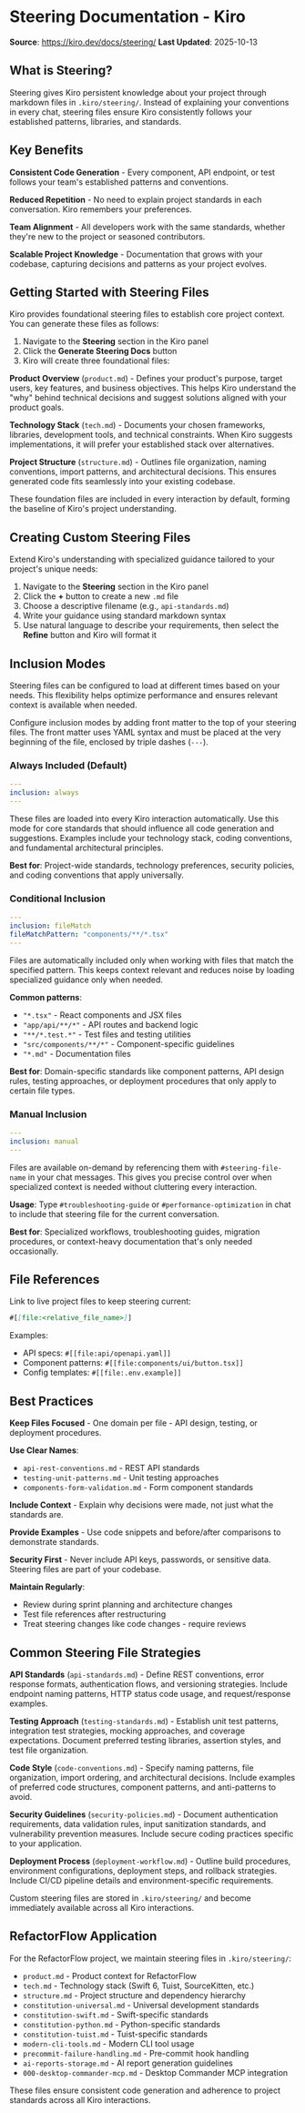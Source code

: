 # Steering Documentation - Kiro

**Source**: https://kiro.dev/docs/steering/
**Last Updated**: 2025-10-13

## What is Steering?

Steering gives Kiro persistent knowledge about your project through markdown files in `.kiro/steering/`. Instead of explaining your conventions in every chat, steering files ensure Kiro consistently follows your established patterns, libraries, and standards.

## Key Benefits

**Consistent Code Generation** - Every component, API endpoint, or test follows your team's established patterns and conventions.

**Reduced Repetition** - No need to explain project standards in each conversation. Kiro remembers your preferences.

**Team Alignment** - All developers work with the same standards, whether they're new to the project or seasoned contributors.

**Scalable Project Knowledge** - Documentation that grows with your codebase, capturing decisions and patterns as your project evolves.

## Getting Started with Steering Files

Kiro provides foundational steering files to establish core project context. You can generate these files as follows:

1. Navigate to the **Steering** section in the Kiro panel
2. Click the **Generate Steering Docs** button
3. Kiro will create three foundational files:

**Product Overview** (`product.md`) - Defines your product's purpose, target users, key features, and business objectives. This helps Kiro understand the "why" behind technical decisions and suggest solutions aligned with your product goals.

**Technology Stack** (`tech.md`) - Documents your chosen frameworks, libraries, development tools, and technical constraints. When Kiro suggests implementations, it will prefer your established stack over alternatives.

**Project Structure** (`structure.md`) - Outlines file organization, naming conventions, import patterns, and architectural decisions. This ensures generated code fits seamlessly into your existing codebase.

These foundation files are included in every interaction by default, forming the baseline of Kiro's project understanding.

## Creating Custom Steering Files

Extend Kiro's understanding with specialized guidance tailored to your project's unique needs:

1. Navigate to the **Steering** section in the Kiro panel
2. Click the **+** button to create a new `.md` file
3. Choose a descriptive filename (e.g., `api-standards.md`)
4. Write your guidance using standard markdown syntax
5. Use natural language to describe your requirements, then select the **Refine** button and Kiro will format it

## Inclusion Modes

Steering files can be configured to load at different times based on your needs. This flexibility helps optimize performance and ensures relevant context is available when needed.

Configure inclusion modes by adding front matter to the top of your steering files. The front matter uses YAML syntax and must be placed at the very beginning of the file, enclosed by triple dashes (`---`).

### Always Included (Default)

```yaml
---
inclusion: always
---
```

These files are loaded into every Kiro interaction automatically. Use this mode for core standards that should influence all code generation and suggestions. Examples include your technology stack, coding conventions, and fundamental architectural principles.

**Best for**: Project-wide standards, technology preferences, security policies, and coding conventions that apply universally.

### Conditional Inclusion

```yaml
---
inclusion: fileMatch
fileMatchPattern: "components/**/*.tsx"
---
```

Files are automatically included only when working with files that match the specified pattern. This keeps context relevant and reduces noise by loading specialized guidance only when needed.

**Common patterns**:
- `"*.tsx"` - React components and JSX files
- `"app/api/**/*"` - API routes and backend logic
- `"**/*.test.*"` - Test files and testing utilities
- `"src/components/**/*"` - Component-specific guidelines
- `"*.md"` - Documentation files

**Best for**: Domain-specific standards like component patterns, API design rules, testing approaches, or deployment procedures that only apply to certain file types.

### Manual Inclusion

```yaml
---
inclusion: manual
---
```

Files are available on-demand by referencing them with `#steering-file-name` in your chat messages. This gives you precise control over when specialized context is needed without cluttering every interaction.

**Usage**: Type `#troubleshooting-guide` or `#performance-optimization` in chat to include that steering file for the current conversation.

**Best for**: Specialized workflows, troubleshooting guides, migration procedures, or context-heavy documentation that's only needed occasionally.

## File References

Link to live project files to keep steering current:

```markdown
#[[file:<relative_file_name>]]
```

Examples:
- API specs: `#[[file:api/openapi.yaml]]`
- Component patterns: `#[[file:components/ui/button.tsx]]`
- Config templates: `#[[file:.env.example]]`

## Best Practices

**Keep Files Focused** - One domain per file - API design, testing, or deployment procedures.

**Use Clear Names**:
- `api-rest-conventions.md` - REST API standards
- `testing-unit-patterns.md` - Unit testing approaches
- `components-form-validation.md` - Form component standards

**Include Context** - Explain why decisions were made, not just what the standards are.

**Provide Examples** - Use code snippets and before/after comparisons to demonstrate standards.

**Security First** - Never include API keys, passwords, or sensitive data. Steering files are part of your codebase.

**Maintain Regularly**:
- Review during sprint planning and architecture changes
- Test file references after restructuring
- Treat steering changes like code changes - require reviews

## Common Steering File Strategies

**API Standards** (`api-standards.md`) - Define REST conventions, error response formats, authentication flows, and versioning strategies. Include endpoint naming patterns, HTTP status code usage, and request/response examples.

**Testing Approach** (`testing-standards.md`) - Establish unit test patterns, integration test strategies, mocking approaches, and coverage expectations. Document preferred testing libraries, assertion styles, and test file organization.

**Code Style** (`code-conventions.md`) - Specify naming patterns, file organization, import ordering, and architectural decisions. Include examples of preferred code structures, component patterns, and anti-patterns to avoid.

**Security Guidelines** (`security-policies.md`) - Document authentication requirements, data validation rules, input sanitization standards, and vulnerability prevention measures. Include secure coding practices specific to your application.

**Deployment Process** (`deployment-workflow.md`) - Outline build procedures, environment configurations, deployment steps, and rollback strategies. Include CI/CD pipeline details and environment-specific requirements.

Custom steering files are stored in `.kiro/steering/` and become immediately available across all Kiro interactions.

## RefactorFlow Application

For the RefactorFlow project, we maintain steering files in `.kiro/steering/`:

- `product.md` - Product context for RefactorFlow
- `tech.md` - Technology stack (Swift 6, Tuist, SourceKitten, etc.)
- `structure.md` - Project structure and dependency hierarchy
- `constitution-universal.md` - Universal development standards
- `constitution-swift.md` - Swift-specific standards
- `constitution-python.md` - Python-specific standards
- `constitution-tuist.md` - Tuist-specific standards
- `modern-cli-tools.md` - Modern CLI tool usage
- `precommit-failure-handling.md` - Pre-commit hook handling
- `ai-reports-storage.md` - AI report generation guidelines
- `000-desktop-commander-mcp.md` - Desktop Commander MCP integration

These files ensure consistent code generation and adherence to project standards across all Kiro interactions.
